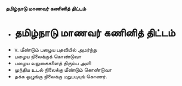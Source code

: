 **தமிழ்நாடு மாணவர் கணினித் திட்டம்**
- # தமிழ்நாடு மாணவர் கணினித் திட்டம்
- v. மீண்டும் பழைய பதவியில் அமர்ந்து
- பழைய நிலைக்குக் கொண்டுவா
- பழைய வலுகைகளைத் திரும்ப அளி
- முந்திய உடல் நிலைக்கு மீண்டும் கொண்டுவா
- தக்க ஒழுங்கு நிலைக்கு மறுபடியுங் கொணர்.

